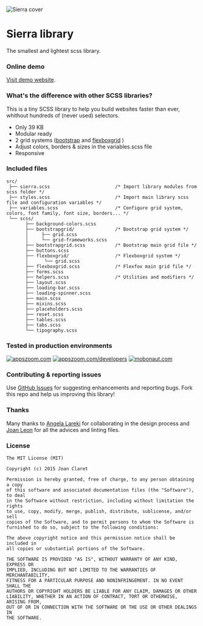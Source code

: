 

![Sierra cover](http://sierra-library.github.io/demo/img/github/github-cover.png)

Sierra library
========================================

The smallest and lightest scss library.


### Online demo

[Visit demo website](http://sierra-library.github.io/).


### What's the difference with other SCSS libraries?

This is a tiny SCSS library to help you build websites faster than ever, whithout hundreds of (never used) selectors.

* Only 39 KB
* Modular ready
* 2 grid systems ([bootstrap](http://getbootstrap.com/) and [flexboxgrid](http://flexboxgrid.com/) )
* Adjust colors, borders & sizes in the variables.scss file
* Responsive



### Included files

    src/
     ├── sierra.scss                        /* Import library modules from scss folder */
     ├── styles.scss                        /* Import main library scss file and configuration variables */
     ├── variables.scss                     /* Configure grid system, colors, font family, font size, borders... */
     └── scss/
           ├── background-colors.scss
           ├── bootstrapgrid/               /* Bootstrap grid system */
           │     ├── grid.scss
           │     └── grid-frameworks.scss
           ├── bootstrapgrid.scss           /* Bootstrap main grid file */
           ├── buttons.scss
           ├── flexboxgrid/                 /* Flexboxgrid system */
           │      └── grid.scss
           ├── flexboxgrid.scss             /* Flexfox main grid file */
           ├── forms.scss
           ├── helpers.scss                 /* Utilities and modifiers */
           ├── layout.scss
           ├── loading-bar.scss
           ├── loading-spinner.scss
           ├── main.scss
           ├── mixins.scss
           ├── placeholders.scss
           ├── reset.scss
           ├── tables.scss
           ├── tabs.scss
           └── tipography.scss

### Tested in production environments



[![appszoom.com][1]][2] [![appszoom.com/developers][3]][4] [![mobonaut.com][5]][6]


[1]: http://sierra-library.github.io/demo/img/github/logo-appszoom-s.png 
[2]: http://www.appszoom.com


[3]: http://sierra-library.github.io/demo/img/github/logo-appszoom-developers-s.png
[4]: http://www.appszoom.com/developers


[5]: http://sierra-library.github.io/demo/img/github/logo-mobonaut-s.png
[6]: http://www.mobonaut.com



###  Contributing & reporting issues
Use [GitHub Issues](https://github.com/Sierra-Library/sierra/issues) for suggesting enhancements and reporting bugs.
Fork this repo and help us improving this library! 

### Thanks
Many thanks to [Angela Lareki](http://larekidesign.squarespace.com/)  for collaborating in the design process and [Joan Leon](https://twitter.com/nucliweb) for all the advices and linting files.


### License

    The MIT License (MIT)

    Copyright (c) 2015 Joan Claret

    Permission is hereby granted, free of charge, to any person obtaining a copy
    of this software and associated documentation files (the "Software"), to deal
    in the Software without restriction, including without limitation the rights
    to use, copy, modify, merge, publish, distribute, sublicense, and/or sell
    copies of the Software, and to permit persons to whom the Software is
    furnished to do so, subject to the following conditions:

    The above copyright notice and this permission notice shall be included in
    all copies or substantial portions of the Software.

    THE SOFTWARE IS PROVIDED "AS IS", WITHOUT WARRANTY OF ANY KIND, EXPRESS OR
    IMPLIED, INCLUDING BUT NOT LIMITED TO THE WARRANTIES OF MERCHANTABILITY,
    FITNESS FOR A PARTICULAR PURPOSE AND NONINFRINGEMENT. IN NO EVENT SHALL THE
    AUTHORS OR COPYRIGHT HOLDERS BE LIABLE FOR ANY CLAIM, DAMAGES OR OTHER
    LIABILITY, WHETHER IN AN ACTION OF CONTRACT, TORT OR OTHERWISE, ARISING FROM,
    OUT OF OR IN CONNECTION WITH THE SOFTWARE OR THE USE OR OTHER DEALINGS IN
    THE SOFTWARE.


